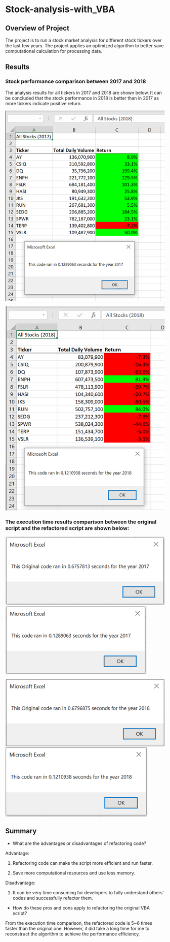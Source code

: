# Stock-analysis-with_VBA

## Overview of Project
The project is to run a stock market analysis for different stock tickers over the last few years. The project applies an optimized algorithm to better save computational calculation for processing data.

## Results

### Stock performance comparison between 2017 and 2018
The analysis results for all tickers in 2017 and 2018 are shown below. It can be concluded that the stock performance in 2018 is better than in 2017 as more tickers indicate positive return.

![VBA_Challenge_2017.png](Resources/VBA_Challenge_2017.PNG)

![VBA_Challenge_2018.png](Resources/VBA_Challenge_2018.PNG)

### The execution time results comparison between the original script and the refactored script are shown below:

![Execution_Time_2017_Original](Resources/Execution_Time_2017_Original.PNG)
![Execution_Time_2017_Refactor](Resources/Execution_Time_2017_Refactor.PNG)

![Execution_Time_2018_Original](Resources/Execution_Time_2018_Original.PNG)
![Execution_Time_2018_Refactor](Resources/Execution_Time_2018_Refactor.PNG)

## Summary

- What are the advantages or disadvantages of refactoring code?

Advantage:

1. Refactoring code can make the script more efficient and run faster. 

2. Save more computational resources and use less memory.

Disadvantage:

1. It can be very time consuming for developers to fully understand others' codes and successfully refactor them.



- How do these pros and cons apply to refactoring the original VBA script?

From the execution time comparison, the refactored code is 5~6 times faster than the original one. However, it did take a long time for me to reconstruct the algorithm to achieve the performance efficiency.

